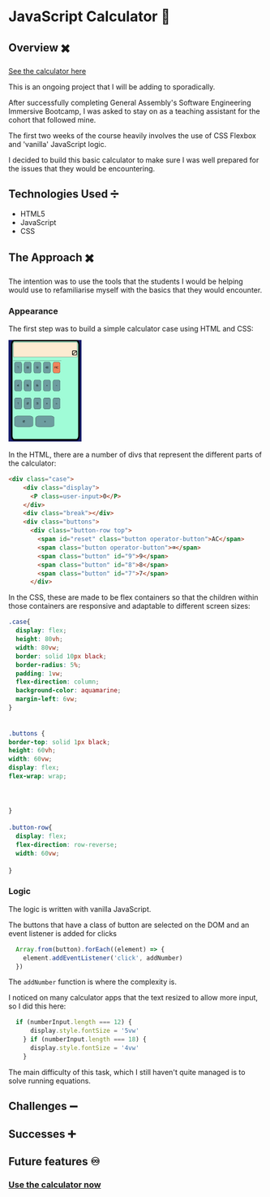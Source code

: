 # JavaScript Calculator 🧮


## Overview ✖️

[See the calculator here]()

This is an ongoing project that I will be adding to sporadically. 

After successfully completing General Assembly's Software Engineering Immersive Bootcamp, I was asked to stay on as a teaching assistant for the cohort that followed mine. 

The first two weeks of the course heavily involves the use of CSS Flexbox and 'vanilla' JavaScript logic. 

I decided to build this basic calculator to make sure I was well prepared for the issues that they would be encountering. 



## Technologies Used ➗

- HTML5
- JavaScript
- CSS

## The Approach ✖️

The intention was to use the tools that the students I would be helping would use to refamiliarise myself with the basics that they would encounter. 

### Appearance

The first step was to build a simple calculator case using HTML and CSS:

<img src=screenshots/screenshot1.png height=200>

In the HTML, there are a number of divs that represent the different parts of the calculator:

```html
<div class="case">
    <div class="display">
      <P class=user-input>0</P>
    </div>
    <div class="break"></div>
    <div class="buttons">
      <div class="button-row top">
        <span id="reset" class="button operator-button">AC</span>
        <span class="button operator-button">⌫</span>
        <span class="button" id="9">9</span>
        <span class="button" id="8">8</span>
        <span class="button" id="7">7</span>
      </div>
```

In the CSS, these are made to be flex containers so that the children within those containers are responsive and adaptable to different screen sizes:

```css
.case{
  display: flex;
  height: 80vh;
  width: 80vw;
  border: solid 10px black;
  border-radius: 5%;
  padding: 1vw;
  flex-direction: column;
  background-color: aquamarine;
  margin-left: 6vw;
}


.buttons {
border-top: solid 1px black;
height: 60vh;
width: 60vw;
display: flex;
flex-wrap: wrap;



}

.button-row{
  display: flex;
  flex-direction: row-reverse;
  width: 60vw;
 
}

```

### Logic 

The logic is written with vanilla JavaScript.

The buttons that have a class of button are selected on the DOM and an event listener is added for clicks

```js
  Array.from(button).forEach((element) => {
    element.addEventListener('click', addNumber)
  })
```


The `addNumber` function is where the complexity is.

I noticed on many calculator apps that the text resized to allow more input, so I did this here:

```js
  if (numberInput.length === 12) {
      display.style.fontSize = '5vw'
    } if (numberInput.length === 18) {
      display.style.fontSize = '4vw'
    }
```
The main difficulty of this task, which I still haven't quite managed is to solve running equations. 




## Challenges ➖
 



## Successes ➕





## Future features ♾






### [Use the calculator now]()
